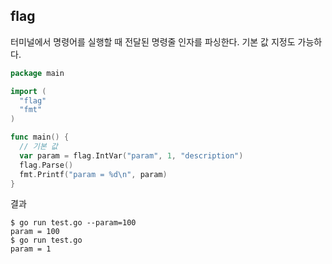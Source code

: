 ## flag

터미널에서 명령어를 실행할 때 전달된 명령줄 인자를 파싱한다. 기본 값 지정도 가능하다.

```go
package main

import (
  "flag"
  "fmt"
)

func main() {
  // 기본 값
  var param = flag.IntVar("param", 1, "description")
  flag.Parse()
  fmt.Printf("param = %d\n", param)
}
```

결과

```shell
$ go run test.go --param=100
param = 100
$ go run test.go
param = 1
```
